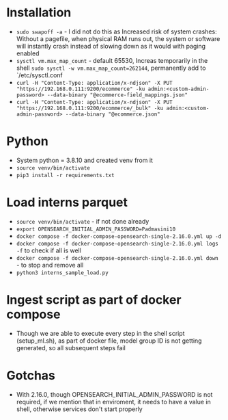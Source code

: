 # Installation
- `sudo swapoff -a` - I did not do this as Increased risk of system crashes: Without a pagefile, when physical RAM runs out, the system or software will instantly crash instead of slowing down as it would with paging enabled
- `sysctl vm.max_map_count` - default 65530, Increas temporarily in the shell `sudo sysctl -w vm.max_map_count=262144`, permanently add to `/etc/sysctl.conf
- `curl -H "Content-Type: application/x-ndjson" -X PUT "https://192.168.0.111:9200/ecommerce" -ku admin:<custom-admin-password> --data-binary "@ecommerce-field_mappings.json"`
- `curl -H "Content-Type: application/x-ndjson" -X PUT "https://192.168.0.111:9200/ecommerce/_bulk" -ku admin:<custom-admin-password> --data-binary "@ecommerce.json"`

# Python
- System python = 3.8.10 and created venv from it
- `source venv/bin/activate` 
- `pip3 install -r requirements.txt`

# Load interns parquet
- `source venv/bin/activate` - if not done already
- `export OPENSEARCH_INITIAL_ADMIN_PASSWORD=Padmasini10`
- `docker compose -f docker-compose-opensearch-single-2.16.0.yml up -d`
- `docker compose -f docker-compose-opensearch-single-2.16.0.yml logs -f` to check if all is well
- `docker compose -f docker-compose-opensearch-single-2.16.0.yml down` - to stop and remove all
- `python3 interns_sample_load.py`

# Ingest script as part of docker compose
- Though we are able to execute every step in the shell script (setup_ml.sh), as part of docker file, model group ID is not getting generated, so all subsequent steps fail

# Gotchas
- With 2.16.0, though OPENSEARCH_INITIAL_ADMIN_PASSWORD is not required, if we mention that in enviroment, it needs to have a value in shell, otherwise services don't start properly